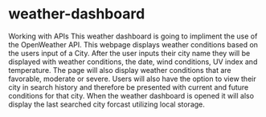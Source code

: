 # weather-dashboard
Working with APIs
This weather dashboard is going to impliment the use of the OpenWeather API.
This webpage displays weather conditions based on the users input of a City.
After the user inputs their city name they will be displayed with weather conditions, the date, wind conditions, UV index and temperature. The page will also display weather 
conditions that are favorable, moderate or severe. Users will also have the option to 
view their city in search history and therefore be presented with current and future conditions for that city. When the weather dashboard is opened it will also display the
last searched city forcast utilizing local storage. 